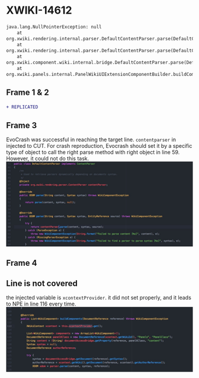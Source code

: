 # XWIKI-14612

```
java.lang.NullPointerException: null
	at org.xwiki.rendering.internal.parser.DefaultContentParser.parse(DefaultContentParser.java:62)
	at org.xwiki.rendering.internal.parser.DefaultContentParser.parse(DefaultContentParser.java:69)
	at org.xwiki.component.wiki.internal.bridge.DefaultContentParser.parse(DefaultContentParser.java:59)
	at org.xwiki.panels.internal.PanelWikiUIExtensionComponentBuilder.buildComponents(PanelWikiUIExtensionComponentBuilder.java:124)

```

## Frame 1 & 2

``` diff
+ REPLICATED
```

## Frame 3
EvoCrash was successful in reaching the target line.
`contentparser` in injected to CUT. For crash reproduction, Evocrash should set it by a specific type of object to call the right parse method with right object in line 59. However, it could not do this task.
![Alt text](screenshots/10.jpg?raw=true "XWIKI-14612")


## Frame 4
## Line is not covered
the injected variable is `xcontextProvider`. it did not set properly, and it leads to NPE in line 116 every time.
![Alt text](screenshots/11.jpg?raw=true "XWIKI-14612")
